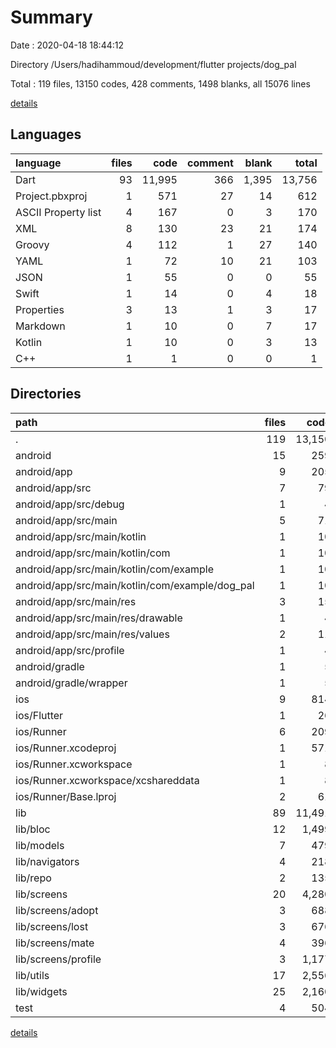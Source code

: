 # Summary

Date : 2020-04-18 18:44:12

Directory /Users/hadihammoud/development/flutter projects/dog_pal

Total : 119 files,  13150 codes, 428 comments, 1498 blanks, all 15076 lines

[details](details.md)

## Languages
| language | files | code | comment | blank | total |
| :--- | ---: | ---: | ---: | ---: | ---: |
| Dart | 93 | 11,995 | 366 | 1,395 | 13,756 |
| Project.pbxproj | 1 | 571 | 27 | 14 | 612 |
| ASCII Property list | 4 | 167 | 0 | 3 | 170 |
| XML | 8 | 130 | 23 | 21 | 174 |
| Groovy | 4 | 112 | 1 | 27 | 140 |
| YAML | 1 | 72 | 10 | 21 | 103 |
| JSON | 1 | 55 | 0 | 0 | 55 |
| Swift | 1 | 14 | 0 | 4 | 18 |
| Properties | 3 | 13 | 1 | 3 | 17 |
| Markdown | 1 | 10 | 0 | 7 | 17 |
| Kotlin | 1 | 10 | 0 | 3 | 13 |
| C++ | 1 | 1 | 0 | 0 | 1 |

## Directories
| path | files | code | comment | blank | total |
| :--- | ---: | ---: | ---: | ---: | ---: |
| . | 119 | 13,150 | 428 | 1,498 | 15,076 |
| android | 15 | 259 | 23 | 52 | 334 |
| android/app | 9 | 205 | 22 | 39 | 266 |
| android/app/src | 7 | 79 | 21 | 22 | 122 |
| android/app/src/debug | 1 | 4 | 3 | 1 | 8 |
| android/app/src/main | 5 | 71 | 15 | 20 | 106 |
| android/app/src/main/kotlin | 1 | 10 | 0 | 3 | 13 |
| android/app/src/main/kotlin/com | 1 | 10 | 0 | 3 | 13 |
| android/app/src/main/kotlin/com/example | 1 | 10 | 0 | 3 | 13 |
| android/app/src/main/kotlin/com/example/dog_pal | 1 | 10 | 0 | 3 | 13 |
| android/app/src/main/res | 3 | 15 | 8 | 7 | 30 |
| android/app/src/main/res/drawable | 1 | 4 | 6 | 2 | 12 |
| android/app/src/main/res/values | 2 | 11 | 2 | 5 | 18 |
| android/app/src/profile | 1 | 4 | 3 | 1 | 8 |
| android/gradle | 1 | 5 | 1 | 1 | 7 |
| android/gradle/wrapper | 1 | 5 | 1 | 1 | 7 |
| ios | 9 | 814 | 29 | 23 | 866 |
| ios/Flutter | 1 | 26 | 0 | 1 | 27 |
| ios/Runner | 6 | 209 | 2 | 7 | 218 |
| ios/Runner.xcodeproj | 1 | 571 | 27 | 14 | 612 |
| ios/Runner.xcworkspace | 1 | 8 | 0 | 1 | 9 |
| ios/Runner.xcworkspace/xcshareddata | 1 | 8 | 0 | 1 | 9 |
| ios/Runner/Base.lproj | 2 | 61 | 2 | 2 | 65 |
| lib | 89 | 11,491 | 345 | 1,290 | 13,126 |
| lib/bloc | 12 | 1,499 | 11 | 269 | 1,779 |
| lib/models | 7 | 479 | 4 | 92 | 575 |
| lib/navigators | 4 | 218 | 0 | 34 | 252 |
| lib/repo | 2 | 135 | 0 | 22 | 157 |
| lib/screens | 20 | 4,280 | 90 | 289 | 4,659 |
| lib/screens/adopt | 3 | 688 | 2 | 34 | 724 |
| lib/screens/lost | 3 | 676 | 21 | 41 | 738 |
| lib/screens/mate | 4 | 396 | 2 | 23 | 421 |
| lib/screens/profile | 3 | 1,177 | 1 | 64 | 1,242 |
| lib/utils | 17 | 2,556 | 231 | 359 | 3,146 |
| lib/widgets | 25 | 2,160 | 8 | 192 | 2,360 |
| test | 4 | 504 | 21 | 105 | 630 |

[details](details.md)